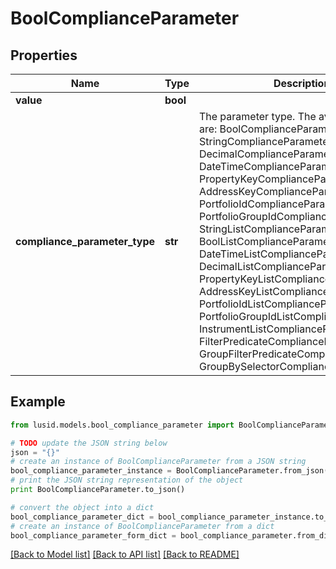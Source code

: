 # BoolComplianceParameter


## Properties
Name | Type | Description | Notes
------------ | ------------- | ------------- | -------------
**value** | **bool** |  | 
**compliance_parameter_type** | **str** | The parameter type. The available values are: BoolComplianceParameter, StringComplianceParameter, DecimalComplianceParameter, DateTimeComplianceParameter, PropertyKeyComplianceParameter, AddressKeyComplianceParameter, PortfolioIdComplianceParameter, PortfolioGroupIdComplianceParameter, StringListComplianceParameter, BoolListComplianceParameter, DateTimeListComplianceParameter, DecimalListComplianceParameter, PropertyKeyListComplianceParameter, AddressKeyListComplianceParameter, PortfolioIdListComplianceParameter, PortfolioGroupIdListComplianceParameter, InstrumentListComplianceParameter, FilterPredicateComplianceParameter, GroupFilterPredicateComplianceParameter, GroupBySelectorComplianceParameter | 

## Example

```python
from lusid.models.bool_compliance_parameter import BoolComplianceParameter

# TODO update the JSON string below
json = "{}"
# create an instance of BoolComplianceParameter from a JSON string
bool_compliance_parameter_instance = BoolComplianceParameter.from_json(json)
# print the JSON string representation of the object
print BoolComplianceParameter.to_json()

# convert the object into a dict
bool_compliance_parameter_dict = bool_compliance_parameter_instance.to_dict()
# create an instance of BoolComplianceParameter from a dict
bool_compliance_parameter_form_dict = bool_compliance_parameter.from_dict(bool_compliance_parameter_dict)
```
[[Back to Model list]](../README.md#documentation-for-models) [[Back to API list]](../README.md#documentation-for-api-endpoints) [[Back to README]](../README.md)


